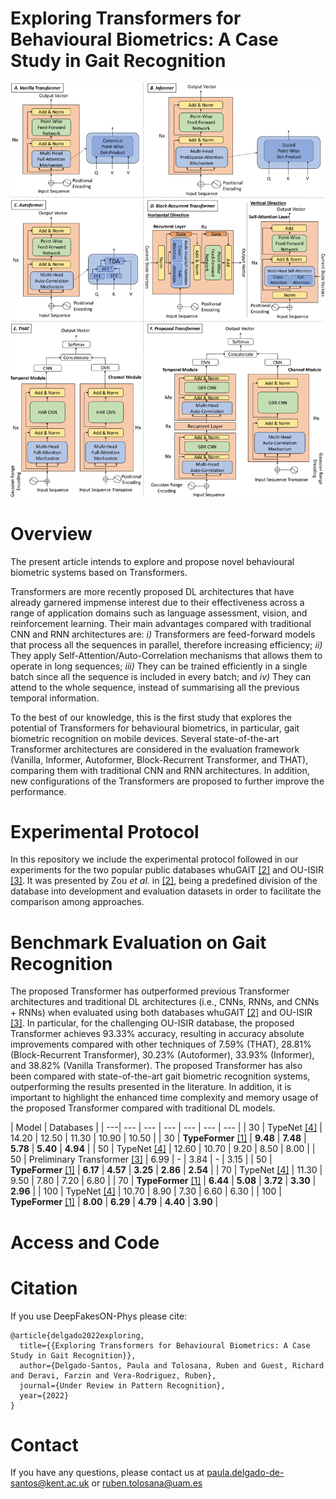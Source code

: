 
# Exploring Transformers for Behavioural Biometrics: A Case Study in Gait Recognition

![Header](./Images/AllTransformers.png)

# Overview

The present article intends to explore and propose novel behavioural biometric systems based on Transformers. 

Transformers are more recently proposed DL architectures that have already garnered impmense interest due to their effectiveness across a range of application domains such as language assessment, vision, and reinforcement learning. Their main advantages compared with traditional CNN and RNN architectures are: *i)* Transformers are feed-forward models that process all the sequences in parallel, therefore increasing efficiency; *ii)* They apply Self-Attention/Auto-Correlation mechanisms that allows them to operate in long sequences; *iii)* They can be trained efficiently in a single batch since all the sequence is included in every batch; and *iv)* They can attend to the whole sequence, instead of summarising all the previous temporal information.

To the best of our knowledge, this is the first study that explores the potential of Transformers for behavioural biometrics, in particular, gait biometric recognition on mobile devices. Several state-of-the-art Transformer architectures are considered in the evaluation framework (Vanilla, Informer, Autoformer, Block-Recurrent Transformer, and THAT), comparing them with traditional CNN and RNN architectures. In addition, new configurations of the Transformers are proposed to further improve the performance.

# Experimental Protocol

In this repository we include the experimental protocol followed in our experiments for the two popular public databases whuGAIT [\[2\]](https://github.com/qinnzou/Gait-Recognition-Using-Smartphones) and OU-ISIR [\[3\]](https://www.sciencedirect.com/science/article/pii/S003132031300280X). It was presented by Zou *et al.* in [\[2\]](https://github.com/qinnzou/Gait-Recognition-Using-Smartphones), being a predefined division of the database into development and evaluation datasets in order to facilitate the comparison among approaches.


# Benchmark Evaluation on Gait Recognition

The proposed Transformer has outperformed previous Transformer architectures and traditional DL architectures (i.e., CNNs, RNNs, and CNNs + RNNs) when evaluated using both databases whuGAIT [\[2\]](https://github.com/qinnzou/Gait-Recognition-Using-Smartphones) and OU-ISIR [\[3\]](https://www.sciencedirect.com/science/article/pii/S003132031300280X). In particular, for the challenging OU-ISIR database, the proposed Transformer achieves 93.33% accuracy, resulting in accuracy absolute improvements compared with other techniques of 7.59% (THAT), 28.81% (Block-Recurrent Transformer), 30.23% (Autoformer), 33.93% (Informer), and 38.82% (Vanilla Transformer). The proposed Transformer has also been compared with state-of-the-art gait biometric recognition systems, outperforming the results presented in the literature. In addition, it is important to highlight the enhanced time complexity and memory usage of the proposed Transformer compared with traditional DL models.

| Model | Databases |
| ---| --- | --- | --- | --- | --- | --- |
| 30 | TypeNet [\[4\]](https://ieeexplore.ieee.org/document/9539873) | 14.20 | 12.50 | 11.30 | 10.90 | 10.50 |
| 30 | **TypeFormer** [\[1\]](https://arxiv.org/abs/2212.13075) | **9.48** | **7.48** | **5.78** | **5.40** | **4.94** |
| 50 | TypeNet [\[4\]](https://ieeexplore.ieee.org/document/9539873) | 12.60 | 10.70 | 9.20 | 8.50 | 8.00 |
| 50 | Preliminary Transformer [\[3\]](https://arxiv.org/abs/2212.13075) | 6.99 | - | 3.84 | - | 3.15 |
| 50 | **TypeFormer** [\[1\]](https://arxiv.org/abs/2212.13075) | **6.17** | **4.57** | **3.25** | **2.86** | **2.54** |
| 70 | TypeNet [\[4\]](https://ieeexplore.ieee.org/document/9539873) | 11.30 | 9.50 | 7.80 | 7.20 | 6.80 |
| 70 | **TypeFormer** [\[1\]](https://arxiv.org/abs/2212.13075) | **6.44** | **5.08** | **3.72** | **3.30** | **2.96** |
| 100 | TypeNet [\[4\]](https://ieeexplore.ieee.org/document/9539873) | 10.70 | 8.90 | 7.30 | 6.60 | 6.30 |
| 100 | **TypeFormer** [\[1\]](https://arxiv.org/abs/2212.13075) | **8.00** | **6.29** | **4.79** | **4.40** | **3.90** |



# Access and Code

# Citation
If you use DeepFakesON-Phys please cite:

```
@article{delgado2022exploring,
  title={{Exploring Transformers for Behavioural Biometrics: A Case Study in Gait Recognition}},
  author={Delgado-Santos, Paula and Tolosana, Ruben and Guest, Richard and Deravi, Farzin and Vera-Rodriguez, Ruben},
  journal={Under Review in Pattern Recognition},
  year={2022}
}

```

# Contact

If you have any questions, please contact us at [paula.delgado-de-santos@kent.ac.uk](mailto:paula.delgado-de-santos@kent.ac.uk) or [ruben.tolosana@uam.es](mailto:ruben.tolosana@uam.es)

